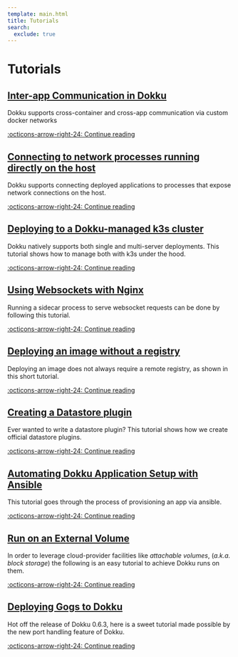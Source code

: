 ```yaml
---
template: main.html
title: Tutorials
search:
  exclude: true
---
```


<style>
  /*hide the duplicate tutorials heading*/
  .md-nav__item--nested .md-nav__item--active .md-nav__link:first-of-type {
    display:  none;
  }
  /*drop icon*/
  .md-nav__link .md-nav__icon.md-icon {
    display:  none;
  }
  .md-sidebar--secondary:not([hidden]) {
    visibility: hidden;
  }
  /*remove padding on tutorials posts*/
  .md-nav__item--nested .md-nav__item--nested .md-nav .md-nav__list .md-nav__item {
    padding:  0;
  }
</style>

# Tutorials

## [Inter-app Communication in Dokku]

Dokku supports cross-container and cross-app communication via custom docker networks

  [:octicons-arrow-right-24: Continue reading][Inter-app Communication in Dokku]

  [Inter-app Communication in Dokku]: network/inter-app-communication.md

## [Connecting to network processes running directly on the host]

Dokku supports connecting deployed applications to processes that expose network connections on the host.

  [:octicons-arrow-right-24: Continue reading][Connecting to network processes running directly on the host]

  [Connecting to network processes running directly on the host]: network/connect-to-host-processes.md

## [Deploying to a Dokku-managed k3s cluster]

Dokku natively supports both single and multi-server deployments. This tutorial shows how to manage both with k3s under the hood.

  [:octicons-arrow-right-24: Continue reading][Deploying to a Dokku-managed k3s Cluster]

  [Deploying to a Dokku-managed k3s Cluster]: other/deploying-to-k3s.md

## [Using Websockets with Nginx]

Running a sidecar process to serve websocket requests can be done by following this tutorial.

  [:octicons-arrow-right-24: Continue reading][Using Websockets with Nginx]

  [Using Websockets with Nginx]: other/using-websockets-in-dokku.md

## [Deploying an image without a registry]

Deploying an image does not always require a remote registry, as shown in this short tutorial.

  [:octicons-arrow-right-24: Continue reading][Deploying an image without a registry]

  [Deploying an image without a registry]: other/deploying-an-image-without-a-registry.md

## [Creating a Datastore plugin]

Ever wanted to write a datastore plugin? This tutorial shows how we create official datastore plugins.

  [:octicons-arrow-right-24: Continue reading][Creating a Datastore plugin]

  [Creating a Datastore plugin]: plugins/creating-a-datastore-plugin.md

## [Automating Dokku Application Setup with Ansible]

This tutorial goes through the process of provisioning an app via ansible.

  [:octicons-arrow-right-24: Continue reading][Automating Dokku Application Setup with Ansible]

  [Automating Dokku Application Setup with Ansible]: automation/automating-dokku-setup.md

## [Run on an External Volume]

In order to leverage cloud-provider facilities like _attachable volumes_, (_a.k.a. block storage_)
the following is an easy tutorial to achieve Dokku runs on them.

  [:octicons-arrow-right-24: Continue reading][Run on an External Volume]

  [Run on an External Volume]: other/run-on-external-volume.md

## [Deploying Gogs to Dokku]

Hot off the release of Dokku 0.6.3, here is a sweet tutorial made possible by the new port handling feature of Dokku.

  [:octicons-arrow-right-24: Continue reading][Deploying Gogs to Dokku]

  [Deploying Gogs to Dokku]: apps/deploying-gogs-to-dokku.md
